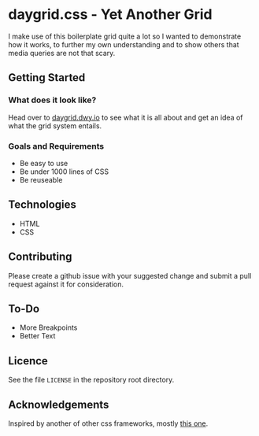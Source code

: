 # daygrid.css - Yet Another Grid
I make use of this boilerplate grid quite a lot so I wanted to demonstrate how it works, to further my own understanding and to show others that media queries are not that scary.

## Getting Started

### What does it look like?
Head over to [daygrid.dwy.io](http://daygrid.dwy.io) to see what it is all about and get an idea of what the grid system entails.

### Goals and Requirements
* Be easy to use
* Be under 1000 lines of CSS
* Be reuseable

## Technologies
* HTML
* CSS

## Contributing
Please create a github issue with your suggested change and submit a pull request against it for consideration.

## To-Do
* More Breakpoints
* Better Text

## Licence
See the file `LICENSE` in the repository root directory.

## Acknowledgements
Inspired by another of other css frameworks, mostly [this one](http://getskeleton.com/).